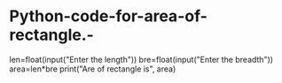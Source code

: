 # Python-code-for-area-of-rectangle.-

len=float(input("Enter the length")) 
bre=float(input("Enter the breadth")) 
area=len*bre
print("Are of rectangle is", area) 
